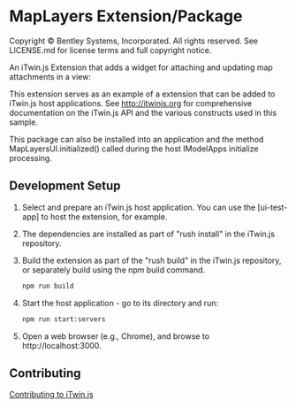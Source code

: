 # MapLayers Extension/Package

Copyright © Bentley Systems, Incorporated. All rights reserved. See LICENSE.md for license terms and full copyright notice.

An iTwin.js Extension that adds a widget for attaching and updating map attachments in a view:

This extension serves as an example of a extension that can be added to iTwin.js host applications.
See <http://itwinjs.org> for comprehensive documentation on the iTwin.js API and the various constructs used in this sample.

This package can also be installed into an application and the method MapLayersUI.initialized() called during the host IModelApps initialize processing.

## Development Setup

1. Select and prepare an iTwin.js host application. You can use the [ui-test-app] to host the extension, for example.
2. The dependencies are installed as part of "rush install" in the iTwin.js repository.
3. Build the extension as part of the "rush build" in the iTwin.js repository, or separately build using the npm build command.

   ```sh
   npm run build
   ```

4. Start the host application - go to its directory and run:

   ```sh
   npm run start:servers
   ```

5. Open a web browser (e.g., Chrome), and browse to http://localhost:3000.

## Contributing

[Contributing to iTwin.js](https://github.com/iTwin/itwinjs-core/blob/master/CONTRIBUTING.md)
